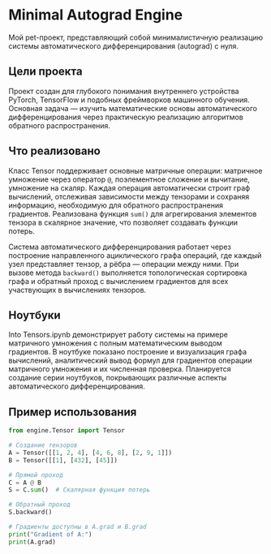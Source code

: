 # Minimal Autograd Engine

Мой pet-проект, представляющий собой минималистичную реализацию системы автоматического дифференцирования (autograd) с нуля. 

## Цели проекта

Проект создан для глубокого понимания внутреннего устройства PyTorch, TensorFlow и подобных фреймворков машинного обучения. Основная задача — изучить математические основы автоматического дифференцирования через практическую реализацию алгоритмов обратного распространения.

## Что реализовано

Класс Tensor поддерживает основные матричные операции: матричное умножение через оператор `@`, поэлементное сложение и вычитание, умножение на скаляр. Каждая операция автоматически строит граф вычислений, отслеживая зависимости между тензорами и сохраняя информацию, необходимую для обратного распространения градиентов. Реализована функция `sum()` для агрегирования элементов тензора в скалярное значение, что позволяет создавать функции потерь.

Система автоматического дифференцирования работает через построение направленного ациклического графа операций, где каждый узел представляет тензор, а рёбра — операции между ними. При вызове метода `backward()` выполняется топологическая сортировка графа и обратный проход с вычислением градиентов для всех участвующих в вычислениях тензоров.

## Ноутбуки

Into Tensors.ipynb демонстрирует работу системы на примере матричного умножения с полным математическим выводом градиентов. В ноутбуке показано построение и визуализация графа вычислений, аналитический вывод формул для градиентов операции матричного умножения и их численная проверка. Планируется создание серии ноутбуков, покрывающих различные аспекты автоматического дифференцирования.

## Пример использования

```python
from engine.Tensor import Tensor

# Создание тензоров
A = Tensor([[1, 2, 4], [4, 6, 8], [2, 9, 1]])
B = Tensor([[1], [432], [45]])

# Прямой проход
C = A @ B
S = C.sum()  # Скалярная функция потерь

# Обратный проход
S.backward()

# Градиенты доступны в A.grad и B.grad
print("Gradient of A:")
print(A.grad)
```